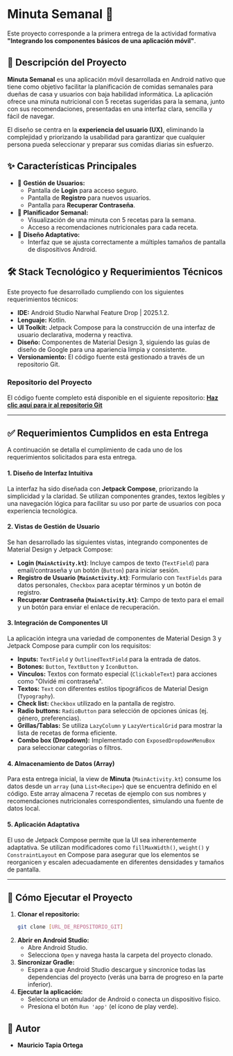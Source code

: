 # Minuta Semanal 🍎

Este proyecto corresponde a la primera entrega de la actividad formativa **"Integrando los componentes básicos de una aplicación móvil"**.

## 📝 Descripción del Proyecto

**Minuta Semanal** es una aplicación móvil desarrollada en Android nativo que tiene como objetivo facilitar la planificación de comidas semanales para dueñas de casa y usuarios con baja habilidad informática. La aplicación ofrece una minuta nutricional con 5 recetas sugeridas para la semana, junto con sus recomendaciones, presentadas en una interfaz clara, sencilla y fácil de navegar.

El diseño se centra en la **experiencia del usuario (UX)**, eliminando la complejidad y priorizando la usabilidad para garantizar que cualquier persona pueda seleccionar y preparar sus comidas diarias sin esfuerzo.

## ✨ Características Principales

*   🔐 **Gestión de Usuarios:**
    *   Pantalla de **Login** para acceso seguro.
    *   Pantalla de **Registro** para nuevos usuarios.
    *   Pantalla para **Recuperar Contraseña**.
*   📅 **Planificador Semanal:**
    *   Visualización de una minuta con 5 recetas para la semana.
    *   Acceso a recomendaciones nutricionales para cada receta.
*   📱 **Diseño Adaptativo:**
    *   Interfaz que se ajusta correctamente a múltiples tamaños de pantalla de dispositivos Android.

## 🛠️ Stack Tecnológico y Requerimientos Técnicos

Este proyecto fue desarrollado cumpliendo con los siguientes requerimientos técnicos:

*   **IDE:** Android Studio Narwhal Feature Drop | 2025.1.2.
*   **Lenguaje:** Kotlin.
*   **UI Toolkit:** Jetpack Compose para la construcción de una interfaz de usuario declarativa, moderna y reactiva.
*   **Diseño:** Componentes de Material Design 3, siguiendo las guías de diseño de Google para una apariencia limpia y consistente.
*   **Versionamiento:** El código fuente está gestionado a través de un repositorio Git.

### Repositorio del Proyecto
El código fuente completo está disponible en el siguiente repositorio:
[**Haz clic aquí para ir al repositorio Git**]([URL_DE_REPOSITORIO_GIT])

---

## ✅ Requerimientos Cumplidos en esta Entrega

A continuación se detalla el cumplimiento de cada uno de los requerimientos solicitados para esta entrega.

#### 1. Diseño de Interfaz Intuitiva
La interfaz ha sido diseñada con **Jetpack Compose**, priorizando la simplicidad y la claridad. Se utilizan componentes grandes, textos legibles y una navegación lógica para facilitar su uso por parte de usuarios con poca experiencia tecnológica.

#### 2. Vistas de Gestión de Usuario
Se han desarrollado las siguientes vistas, integrando componentes de Material Design y Jetpack Compose:
*   **Login (`MainActivity.kt`)**: Incluye campos de texto (`TextField`) para email/contraseña y un botón (`Button`) para iniciar sesión.
*   **Registro de Usuario (`MainActivity.kt`)**: Formulario con `TextFields` para datos personales, `Checkbox` para aceptar términos y un botón de registro.
*   **Recuperar Contraseña (`MainActivity.kt`)**: Campo de texto para el email y un botón para enviar el enlace de recuperación.

#### 3. Integración de Componentes UI
La aplicación integra una variedad de componentes de Material Design 3 y Jetpack Compose para cumplir con los requisitos:

*   **Inputs:** `TextField` y `OutlinedTextField` para la entrada de datos.
*   **Botones:** `Button`, `TextButton` y `IconButton`.
*   **Vínculos:** Textos con formato especial (`ClickableText`) para acciones como "Olvidé mi contraseña".
*   **Textos:** `Text` con diferentes estilos tipográficos de Material Design (`Typography`).
*   **Check list:** `Checkbox` utilizado en la pantalla de registro.
*   **Radio buttons:** `RadioButton` para selección de opciones únicas (ej. género, preferencias).
*   **Grillas/Tablas:** Se utiliza `LazyColumn` y `LazyVerticalGrid` para mostrar la lista de recetas de forma eficiente.
*   **Combo box (Dropdown):** Implementado con `ExposedDropdownMenuBox` para seleccionar categorías o filtros.

#### 4. Almacenamiento de Datos (Array)
Para esta entrega inicial, la view de **Minuta** (`MainActivity.kt`) consume los datos desde un `array` (una `List<Recipe>`) que se encuentra definido en el código. Este array almacena 7 recetas de ejemplo con sus nombres y recomendaciones nutricionales correspondientes, simulando una fuente de datos local.

#### 5. Aplicación Adaptativa
El uso de Jetpack Compose permite que la UI sea inherentemente adaptativa. Se utilizan modificadores como `fillMaxWidth()`, `weight()` y `ConstraintLayout` en Compose para asegurar que los elementos se reorganicen y escalen adecuadamente en diferentes densidades y tamaños de pantalla.

---

## 🚀 Cómo Ejecutar el Proyecto

1.  **Clonar el repositorio:**
    ```bash
    git clone [URL_DE_REPOSITORIO_GIT]
    ```
2.  **Abrir en Android Studio:**
    *   Abre Android Studio.
    *   Selecciona `Open` y navega hasta la carpeta del proyecto clonado.
3.  **Sincronizar Gradle:**
    *   Espera a que Android Studio descargue y sincronice todas las dependencias del proyecto (verás una barra de progreso en la parte inferior).
4.  **Ejecutar la aplicación:**
    *   Selecciona un emulador de Android o conecta un dispositivo físico.
    *   Presiona el botón `Run 'app'` (el ícono de play verde).

## 👤 Autor

*   **Mauricio Tapia Ortega**